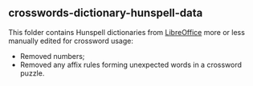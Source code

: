 ## crosswords-dictionary-hunspell-data

This folder contains Hunspell dictionaries from [LibreOffice](libreoffice-dictionaries) more or 
less manually edited for crossword usage:

* Removed numbers;
* Removed any affix rules forming unexpected words in a crossword puzzle.